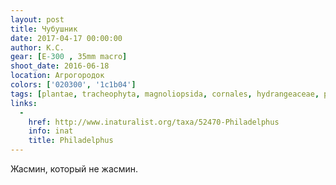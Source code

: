 ```yaml
---
layout: post
title: Чубушник
date: 2017-04-17 00:00:00
author: К.С.
gear: [E-300 , 35mm macro]
shoot_date: 2016-06-18
location: Агрогородок
colors: ['020300', '1c1b04']
tags: [plantae, tracheophyta, magnoliopsida, cornales, hydrangeaceae, philadelphus]
links:
  -
    href: http://www.inaturalist.org/taxa/52470-Philadelphus
    info: inat
    title: Philadelphus
---
```


Жасмин, который не жасмин.
